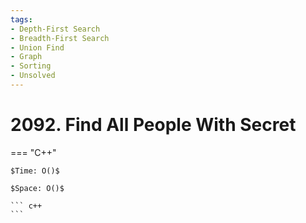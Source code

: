 ```yaml
---
tags:
- Depth-First Search
- Breadth-First Search
- Union Find
- Graph
- Sorting
- Unsolved
---
```



# 2092. Find All People With Secret

=== "C++"

    $Time: O()$

    $Space: O()$

    ``` c++
    ```